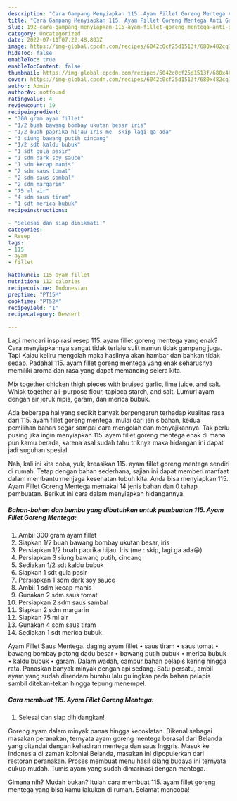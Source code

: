 ```yaml
---
description: "Cara Gampang Menyiapkan 115. Ayam Fillet Goreng Mentega Anti Gagal"
title: "Cara Gampang Menyiapkan 115. Ayam Fillet Goreng Mentega Anti Gagal"
slug: 192-cara-gampang-menyiapkan-115-ayam-fillet-goreng-mentega-anti-gagal
category: Uncategorized
date: 2022-07-11T07:22:48.803Z
image: https://img-global.cpcdn.com/recipes/6042c0cf25d1513f/680x482cq70/115-ayam-fillet-goreng-mentega-foto-resep-utama.jpg
hideToc: false
enableToc: true
enableTocContent: false
thumbnail: https://img-global.cpcdn.com/recipes/6042c0cf25d1513f/680x482cq70/115-ayam-fillet-goreng-mentega-foto-resep-utama.jpg
cover: https://img-global.cpcdn.com/recipes/6042c0cf25d1513f/680x482cq70/115-ayam-fillet-goreng-mentega-foto-resep-utama.jpg
author: Admin
authorAv: notfound
ratingvalue: 4
reviewcount: 19
recipeingredient:
- "300 gram ayam fillet"
- "1/2 buah bawang bombay ukutan besar iris"
- "1/2 buah paprika hijau Iris me  skip lagi ga ada"
- "3 siung bawang putih cincang"
- "1/2 sdt kaldu bubuk"
- "1 sdt gula pasir"
- "1 sdm dark soy sauce"
- "1 sdm kecap manis"
- "2 sdm saus tomat"
- "2 sdm saus sambal"
- "2 sdm margarin"
- "75 ml air"
- "4 sdm saus tiram"
- "1 sdt merica bubuk"
recipeinstructions:

- "Selesai dan siap dinikmati!"
categories:
- Resep
tags:
- 115
- ayam
- fillet

katakunci: 115 ayam fillet 
nutrition: 112 calories
recipecuisine: Indonesian
preptime: "PT15M"
cooktime: "PT52M"
recipeyield: "1"
recipecategory: Dessert

---
```



Lagi mencari inspirasi resep 115. ayam fillet goreng mentega yang enak? Cara menyiapkannya sangat tidak terlalu sulit namun tidak gampang juga. Tapi Kalau keliru mengolah maka hasilnya akan hambar dan bahkan tidak sedap. Padahal 115. ayam fillet goreng mentega yang enak seharusnya memiliki aroma dan rasa yang dapat memancing selera kita.


Mix together chicken thigh pieces with bruised garlic, lime juice, and salt. Whisk together all-purpose flour, tapioca starch, and salt. Lumuri ayam dengan air jeruk nipis, garam, dan merica bubuk.

Ada beberapa hal yang sedikit banyak berpengaruh terhadap kualitas rasa dari 115. ayam fillet goreng mentega, mulai dari jenis bahan, kedua pemilihan bahan segar sampai cara mengolah dan menyajikannya. Tak perlu pusing jika ingin menyiapkan 115. ayam fillet goreng mentega enak di mana pun kamu berada, karena asal sudah tahu triknya maka hidangan ini dapat jadi suguhan spesial.


Nah, kali ini kita coba, yuk, kreasikan 115. ayam fillet goreng mentega sendiri di rumah. Tetap dengan bahan sederhana, sajian ini dapat memberi manfaat dalam membantu menjaga kesehatan tubuh kita. Anda bisa menyiapkan 115. Ayam Fillet Goreng Mentega memakai 14 jenis bahan dan 0 tahap pembuatan. Berikut ini cara dalam menyiapkan hidangannya.

<!--inarticleads1-->

##### Bahan-bahan dan bumbu yang dibutuhkan untuk pembuatan 115. Ayam Fillet Goreng Mentega:

1. Ambil 300 gram ayam fillet
1. Siapkan 1/2 buah bawang bombay ukutan besar, iris
1. Persiapkan 1/2 buah paprika hijau. Iris (me : skip, lagi ga ada😁)
1. Persiapkan 3 siung bawang putih, cincang
1. Sediakan 1/2 sdt kaldu bubuk
1. Siapkan 1 sdt gula pasir
1. Persiapkan 1 sdm dark soy sauce
1. Ambil 1 sdm kecap manis
1. Gunakan 2 sdm saus tomat
1. Persiapkan 2 sdm saus sambal
1. Siapkan 2 sdm margarin
1. Siapkan 75 ml air
1. Gunakan 4 sdm saus tiram
1. Sediakan 1 sdt merica bubuk


Ayam Fillet Saus Mentega. daging ayam fillet • saus tiram • saus tomat • bawang bombay potong dadu besar • bawang putih bubuk • merica bubuk • kaldu bubuk • garam. Dalam wadah, campur bahan pelapis kering hingga rata. Panaskan banyak minyak dengan api sedang. Satu persatu, ambil ayam yang sudah direndam bumbu lalu gulingkan pada bahan pelapis sambil ditekan-tekan hingga tepung menempel. 

<!--inarticleads2-->

##### Cara membuat 115. Ayam Fillet Goreng Mentega:


1. Selesai dan siap dihidangkan!

Goreng ayam dalam minyak panas hingga kecoklatan. Dikenal sebagai masakan peranakan, ternyata ayam goreng mentega berasal dari Belanda yang ditandai dengan kehadiran mentega dan saus Inggris. Masuk ke Indonesia di zaman kolonial Belanda, masakan ini dipopulerkan dari restoran peranakan. Proses membuat menu hasil silang budaya ini ternyata cukup mudah. Tumis ayam yang sudah dimarinasi dengan mentega. 

Gimana nih? Mudah bukan? Itulah cara membuat 115. ayam fillet goreng mentega yang bisa kamu lakukan di rumah. Selamat mencoba!
